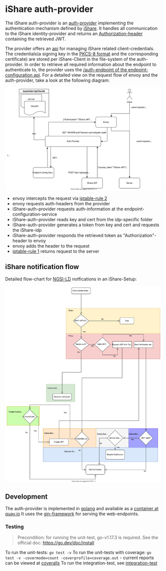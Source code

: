 # iShare auth-provider

The iShare auth-provider is an [auth-provider](../../doc/AUTHPROVIDER.md) implementing the authentication mechanism defined by [iShare](https://dev.ishareworks.org/).
It handles all communication to the iShare identity-provider and returns an [Authorization-header](https://developer.mozilla.org/en-US/docs/Web/HTTP/Headers/Authorization) containing 
the retrieved JWT.

The provider offers an [api](../../api/ishare-credentials-management-api.yaml) for managing iShare related client-credentials. The credentials(a signing key in 
the [PKCS-8 format](https://en.wikipedia.org/wiki/PKCS_8) and the corresponding certificate) are stored per iShare-Client in the file-system of the auth-provider.
In order to retrieve all required information about the endpoint to authenticate to, the provider uses the [/auth-endpoint of the endpoint-configuration api](../../api/endpoint-configuration-api.yaml).
For a detailed view on the request flow of envoy and the auth-provider, take a look at the following diagram:



![iShare-Auth-Provider](../../doc/img/ishare-auth-provider.svg)

* envoy intercepts the request via [iptable-rule 2](../iptables-init/run.sh#4)
* envoy requests auth-headers from the provider
* iShare-auth-provider requests auth-information at the endpoint-configuration-service
* iShare-auth-provider reads key and cert from the idp-specific folder
* iShare-auth-provider generates a token from key and cert and requests the iShare-idp
* iShare-auth-provider responds the retrieved token as "Authorization"-header to envoy
* envoy adds the header to the request
* [iptable-rule 1](../iptables-init/run.sh#3) returns request to the server


## iShare notification flow

Detailed flow-chart for [NGSI-LD](https://www.etsi.org/deliver/etsi_gs/CIM/001_099/009/01.05.01_60/gs_CIM009v010501p.pdf) notfications in an iShare-Setup:

![Notification Flow](../../doc/img/notfication_flow_chart.svg)

## Development

The auth-provider is implemented in [golang](https://go.dev/) and available as a [container at quay.io](https://quay.io/repository/fiware/ishare-auth-provider)
It uses the [gin-framework](https://github.com/gin-gonic/gin) for serving the web-endpoints.

### Testing

> Precondition: for running the unit-test, go-v1.17.3 is required. See the official doc: https://go.dev/doc/install

To run the unit-tests: ```go test -v```
To run the unit-tests with coverage: ```go test -v -covermode=count -coverprofile=coverage.out``` - current reports can be viewed at [coveralls](https://coveralls.io/github/fiware/endpoint-auth-service)
To run the integration-test, see [integration-test](../../integration-test/README.md)
